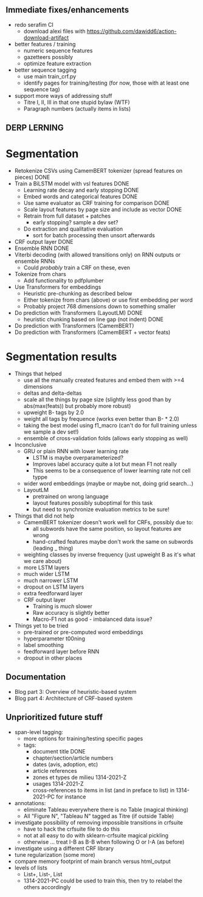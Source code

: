Immediate fixes/enhancements
----------------------------

- redo serafim CI
  - download alexi files with https://github.com/dawidd6/action-download-artifact
- better features / training
  - numeric sequence features
  - gazetteers possibly
  - optimize feature extraction
- better sequence tagging
  - use main train_crf.py
  - identify pages for training/testing (for now, those with at least one sequence tag)
- support more ways of addressing stuff
  - Titre I, II, III in that one stupid bylaw (WTF)
  - Paragraph numbers (actually items in lists)
  
DERP LERNING
------------

Segmentation
============

- Retokenize CSVs using CamemBERT tokenizer (spread features on pieces) DONE
- Train a BiLSTM model with vsl features DONE
  - Learning rate decay and early stopping DONE
  - Embed words and categorical features DONE
  - Use same evaluator as CRF training for comparison DONE
  - Scale layout features by page size and include as vector DONE
  - Retrain from full dataset + patches
    - early stopping? sample a dev set?
  - Do extraction and qualitative evaluation
    - sort for batch processing then unsort afterwards
- CRF output layer DONE
- Ensemble RNN DONE
- Viterbi decoding (with allowed transitions only) on RNN outputs or
  ensemble RNNs
  - Could *probably* train a CRF on these, even
- Tokenize from chars
  - Add functionality to pdfplumber
- Use Transformers for embeddings
  - Heuristic pre-chunking as described below
  - Either tokenize from chars (above) or use first embedding per word
  - Probably project 768 dimensions down to something smaller
- Do prediction with Transformers (LayoutLM) DONE
  - heuristic chunking based on line gap (not indent) DONE
- Do prediction with Transformers (CamemBERT)
- Do prediction with Transformers (CamemBERT + vector feats)


Segmentation results
====================

- Things that helped
  - use all the manually created features and embed them with >=4 dimensions
  - deltas and delta-deltas
  - scale all the things by page size (slightly less good than by
    abs(max(feats)) but probably more robust)
  - upweight B- tags by 2.0
  - weight all tags by frequence (works even better than B- * 2.0)
  - taking the best model using f1_macro (can't do for full training
    unless we sample a dev set!)
  - ensemble of cross-validation folds (allows early stopping as well)
- Inconclusive
  - GRU or plain RNN with lower learning rate
    - LSTM is maybe overparameterized?
    - Improves label accuracy quite a lot but mean F1 not really
    - This seems to be a consequence of lower learning rate not cell typpe
  - wider word embeddings (maybe or maybe not, doing grid search...)
  - LayoutLM
    - pretrained on wrong language
    - layout features possibly suboptimal for this task
    - but need to synchronize evaluation metrics to be sure!
- Things that did not help
  - CamemBERT tokenizer doesn't work well for CRFs, possibly due to:
    - all subwords have the same position, so layout features are wrong
    - hand-crafted features maybe don't work the same on subwords (leading _ thing)
  - weighting classes by inverse frequency (just upweight B as it's what we care about)
  - more LSTM layers
  - much wider LSTM
  - much narrower LSTM
  - dropout on LSTM layers
  - extra feedforward layer
  - CRF output layer
    - Training is *much* slower
    - Raw accuracy is slightly better
    - Macro-F1 not as good - imbalanced data issue?
- Things yet to be tried
  - pre-trained or pre-computed word embeddings
  - hyperparameter t00ning
  - label smoothing
  - feedforward layer before RNN
  - dropout in other places
    
Documentation
-------------

- Blog part 3: Overview of heuristic-based system
- Blog part 4: Architecture of CRF-based system

Unprioritized future stuff
--------------------------

- span-level tagging:
  - more options for training/testing specific pages
  - tags:
    - document title DONE
    - chapter/section/article numbers
    - dates (avis, adoption, etc)
    - article references
    - zones et types de milieu 1314-2021-Z
    - usages 1314-2021-Z
    - cross-references to items in list (and in preface to list) in 1314-2021-PC for instance
- annotations:
  - eliminate Tableau everywhere there is no Table (magical thinking)
  - All "Figure N", "Tableau N" tagged as Titre (if outside Table)
- investigate possibility of removing impossible transitions in crfsuite
  - have to hack the crfsuite file to do this
  - not at all easy to do with sklearn-crfsuite magical pickling
  - otherwise ... treat I-B as B-B when following O or I-A (as before)
- investigate using a different CRF library
- tune regularization (some more)
- compare memory footprint of main branch versus html_output
- levels of lists
  - List+, List-, List
  - 1314-2021-PC could be used to train this, then try to relabel the others accordingly
